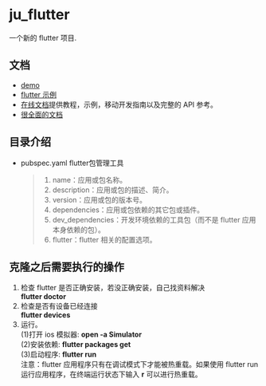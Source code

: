 # ju_flutter
一个新的 flutter 项目.

## 文档
- [demo](https://flutter.dev/docs/get-started/codelab)
- [flutter 示例](https://flutter.dev/docs/cookbook)
- [在线文档](https://flutter.dev/docs)提供教程，示例，移动开发指南以及完整的 API 参考。
- [很全面的文档](https://github.com/flutterchina/flutter-in-action/blob/master/docs/SUMMARY.md)

## 目录介绍
* pubspec.yaml flutter包管理工具
  >1. name：应用或包名称。
  >2. description：应用或包的描述、简介。
  >3. version：应用或包的版本号。
  >4. dependencies：应用或包依赖的其它包或插件。
  >5. dev_dependencies：开发环境依赖的工具包（而不是 flutter 应用本身依赖的包）。
  >6. flutter：flutter 相关的配置选项。

## 克隆之后需要执行的操作
1. 检查 flutter 是否正确安装，若没正确安装，自己找资料解决<br>
  **flutter doctor**
2. 检查是否有设备已经连接<br>
  **flutter devices**
3. 运行。<br>
  (1)打开 ios 模拟器: **open -a Simulator**<br>
  (2)安装依赖: **flutter packages get**<br>
  (3)启动程序: **flutter run**<br>
  注意：flutter 应用程序只有在调试模式下才能被热重载。如果使用 flutter run 运行应用程序，在终端运行状态下输入 **r** 可以进行热重载。<br>